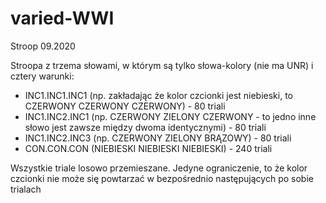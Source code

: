 # varied-WWI
Stroop 09.2020

Stroopa z trzema słowami, w którym są tylko słowa-kolory (nie ma UNR) i cztery warunki:
* INC1.INC1.INC1 (np. zakładając że kolor czcionki jest niebieski, to CZERWONY CZERWONY CZERWONY) - 80 triali
* INC1.INC2.INC1 (np. CZERWONY ZIELONY CZERWONY - to jedno inne słowo jest zawsze między dwoma identycznymi) - 80 triali
* INC1.INC2.INC3 (np. CZERWONY ZIELONY BRĄZOWY) - 80 triali
* CON.CON.CON (NIEBIESKI NIEBIESKI NIEBIESKI) - 240 triali

Wszystkie triale losowo przemieszane. Jedyne ograniczenie, to że kolor czcionki nie może się powtarzać w bezpośrednio następujących po sobie trialach